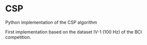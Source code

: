 # CSP
 Python implementation of the CSP algorithm

First implementation based on the dataset IV-1 (100 Hz) of the BCI competition.
